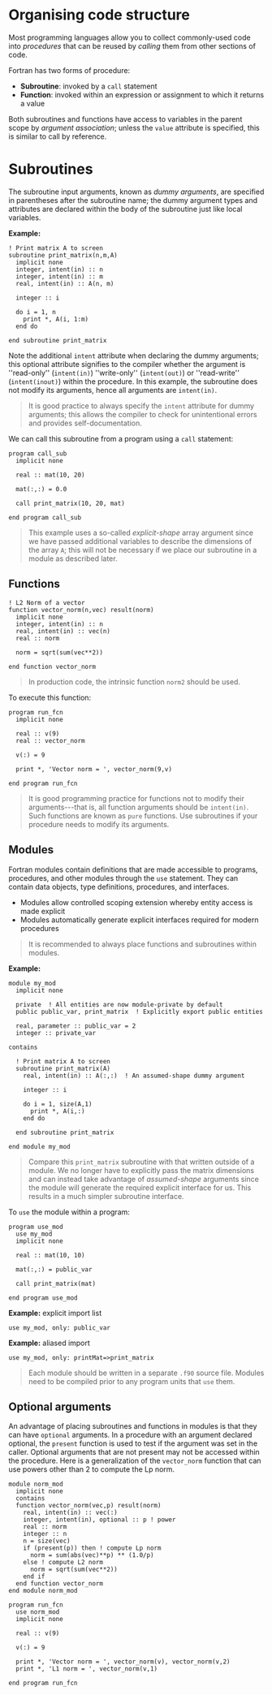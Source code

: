 # Organising code structure

Most programming languages allow you to collect commonly-used code into
_procedures_ that can be reused by _calling_ them from other sections of code.

Fortran has two forms of procedure:

- **Subroutine**: invoked by a `call` statement
- **Function**: invoked within an expression or assignment to which it returns a value

Both subroutines and functions have access to variables in the parent scope by _argument association_;
unless the `value` attribute is specified, this is similar to call by reference.

# Subroutines

The subroutine input arguments, known as _dummy arguments_, are specified in parentheses after the subroutine name;
the dummy argument types and attributes are declared within the body of the subroutine just like local variables.

**Example:**

```{play-code-block} fortran
! Print matrix A to screen
subroutine print_matrix(n,m,A)
  implicit none
  integer, intent(in) :: n
  integer, intent(in) :: m
  real, intent(in) :: A(n, m)

  integer :: i

  do i = 1, n
    print *, A(i, 1:m)
  end do

end subroutine print_matrix
```

Note the additional `intent` attribute when declaring the dummy arguments; this optional attribute signifies to the compiler whether the argument
is ''read-only'' (`intent(in)`) ''write-only'' (`intent(out)`) or ''read-write'' (`intent(inout)`) within the procedure.
In this example, the subroutine does not modify its arguments, hence all arguments are `intent(in)`.

> It is good practice to always specify the `intent` attribute for
> dummy arguments; this allows the compiler to check for unintentional errors and provides self-documentation.

We can call this subroutine from a program using a `call` statement:

```{play-code-block} fortran
program call_sub
  implicit none

  real :: mat(10, 20)

  mat(:,:) = 0.0

  call print_matrix(10, 20, mat)

end program call_sub
```

> This example uses a so-called _explicit-shape_ array argument since we have passed additional variables to describe
> the dimensions of the array `A`; this will not be necessary if we place our subroutine in a module as described later.

## Functions

```{play-code-block} fortran
! L2 Norm of a vector
function vector_norm(n,vec) result(norm)
  implicit none
  integer, intent(in) :: n
  real, intent(in) :: vec(n)
  real :: norm

  norm = sqrt(sum(vec**2))

end function vector_norm
```

> In production code, the intrinsic function `norm2` should be used.

To execute this function:

```{play-code-block} fortran
program run_fcn
  implicit none

  real :: v(9)
  real :: vector_norm

  v(:) = 9

  print *, 'Vector norm = ', vector_norm(9,v)

end program run_fcn
```

> It is good programming practice for functions not to modify their arguments---that is, all function arguments should be `intent(in)`.
> Such functions are known as `pure` functions.
> Use subroutines if your procedure needs to modify its arguments.

## Modules

Fortran modules contain definitions that are made accessible to programs, procedures, and other modules through the `use` statement.
They can contain data objects, type definitions, procedures, and interfaces.

- Modules allow controlled scoping extension whereby entity access is made explicit
- Modules automatically generate explicit interfaces required for modern procedures

> It is recommended to always place functions and subroutines
> within modules.

**Example:**

```{play-code-block} fortran
module my_mod
  implicit none

  private  ! All entities are now module-private by default
  public public_var, print_matrix  ! Explicitly export public entities

  real, parameter :: public_var = 2
  integer :: private_var

contains

  ! Print matrix A to screen
  subroutine print_matrix(A)
    real, intent(in) :: A(:,:)  ! An assumed-shape dummy argument

    integer :: i

    do i = 1, size(A,1)
      print *, A(i,:)
    end do

  end subroutine print_matrix

end module my_mod
```

> Compare this `print_matrix` subroutine with that written outside of a module.
> We no longer have to explicitly pass the matrix dimensions and can instead take
> advantage of _assumed-shape_ arguments since the module will generate the required
> explicit interface for us. This results in a much simpler subroutine interface.

To `use` the module within a program:

```{play-code-block} fortran
program use_mod
  use my_mod
  implicit none

  real :: mat(10, 10)

  mat(:,:) = public_var

  call print_matrix(mat)

end program use_mod
```

**Example:** explicit import list

```{play-code-block} fortran
use my_mod, only: public_var
```

**Example:** aliased import

```{play-code-block} fortran
use my_mod, only: printMat=>print_matrix
```

> Each module should be written in a separate `.f90` source file. Modules need to be compiled prior to any program units that `use` them.

## Optional arguments

An advantage of placing subroutines and functions in modules is that they can have ```optional``` arguments. In a procedure with an argument declared optional, the ```present``` function is used to test if the argument was set in the caller. Optional arguments that are not present may not be accessed within the procedure. Here is a generalization of the ```vector_norm``` function that can use powers other than 2 to compute the Lp norm.

```
module norm_mod
  implicit none
  contains
  function vector_norm(vec,p) result(norm)
    real, intent(in) :: vec(:)
    integer, intent(in), optional :: p ! power
    real :: norm
    integer :: n
    n = size(vec)
    if (present(p)) then ! compute Lp norm
      norm = sum(abs(vec)**p) ** (1.0/p)
    else ! compute L2 norm
      norm = sqrt(sum(vec**2))
    end if
  end function vector_norm
end module norm_mod

program run_fcn
  use norm_mod
  implicit none

  real :: v(9)

  v(:) = 9

  print *, 'Vector norm = ', vector_norm(v), vector_norm(v,2)
  print *, 'L1 norm = ', vector_norm(v,1)

end program run_fcn
```
